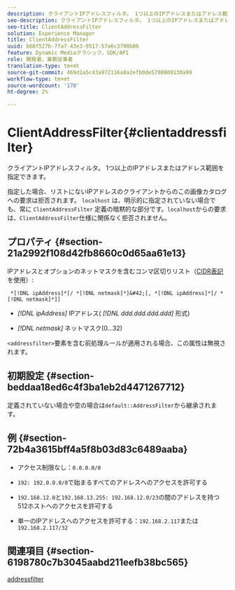 ```yaml
---
description: クライアントIPアドレスフィルタ。 1つ以上のIPアドレスまたはアドレス範囲を指定できます。
seo-description: クライアントIPアドレスフィルタ。 1つ以上のIPアドレスまたはアドレス範囲を指定できます。
seo-title: ClientAddressFilter
solution: Experience Manager
title: ClientAddressFilter
uuid: b68f527b-7fa7-43e3-9517-57a6c3700b06
feature: Dynamic Mediaクラシック，SDK/API
role: 開発者、業務従事者
translation-type: tm+mt
source-git-commit: 469d1a5c43a972116a8a2efb0de5708800130a99
workflow-type: tm+mt
source-wordcount: '178'
ht-degree: 2%

---
```



# ClientAddressFilter{#clientaddressfilter}

クライアントIPアドレスフィルタ。 1つ以上のIPアドレスまたはアドレス範囲を指定できます。

指定した場合、リストにないIPアドレスのクライアントからのこの画像カタログへの要求は拒否されます。 `localhost` は、明示的に指定されていない場合でも、常に `ClientAddressFilter` 定義の暗黙的な部分です。`localhost`からの要求は、`ClientAddressFilter`仕様に関係なく拒否されません。

## プロパティ {#section-21a2992f108d42fb8660c0d65aa61e13}

IPアドレスとオプションのネットマスクを含むコンマ区切りリスト（[CIDR表記](https://en.wikipedia.org/wiki/Classless_Inter-Domain_Routing#CIDR_notation)を使用）:

` *[!DNL ipAddress]*[/ *[!DNL netmask]*]&#42;[, *[!DNL ipAddress]*[/ *[!DNL netmask]*]]`

* *[!DNL ipAddress]* IPアドレス( *[!DNL ddd.ddd.ddd.ddd]* 形式)

* *[!DNL netmask]* ネットマスク(0...32)

`<addressfilter>`要素を含む前処理ルールが適用される場合、この属性は無視されます。

## 初期設定 {#section-beddaa18ed6c4f3ba1eb2d4471267712}

定義されていない場合や空の場合は`default::AddressFilter`から継承されます。

## 例 {#section-72b4a3615bff4a5f8b03d83c6489aaba}

* アクセス制限なし：`0.0.0.0/0`
* `192: 192.0.0.0/8`で始まるすべてのアドレスへのアクセスを許可する
* `192.168.12.0`と`192.168.13.255: 192.168.12.0/23`の間のアドレスを持つ512ホストへのアクセスを許可する

* 単一のIPアドレスへのアクセスを許可する：`192.168.2.117`または`192.168.2.117/32`

## 関連項目 {#section-6198780c7b3045aabd211eefb38bc565}

[addressfilter](../../../../../ir-api/material-cat/image-rendering-api-ref/c-ir-material-catalog/c-ir-attributes-reference/r-ir-clientaddressfilter.md#reference-52a541cec0b0424faf263d1fb4946b5f)
